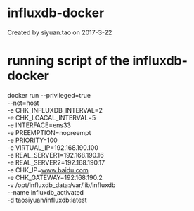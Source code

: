 # influxdb-docker
Created by siyuan.tao on 2017-3-22


# running script of the influxdb-docker
docker run  --privileged=true \
            --net=host \
            -e CHK_INFLUXDB_INTERVAL=2 \
            -e CHK_LOACAL_INTERVAL=5 \
            -e INTERFACE=ens33 \
            -e PREEMPTION=nopreempt \
            -e PRIORITY=100 \
            -e VIRTUAL_IP=192.168.190.100 \
            -e REAL_SERVER1=192.168.190.16 \
            -e REAL_SERVER2=192.168.190.17 \
            -e CHK_IP=www.baidu.com \
            -e CHK_GATEWAY=192.168.190.2 \
            -v /opt/influxdb_data:/var/lib/influxdb \
            --name influxdb_activated \
            -d taosiyuan/influxdb:latest

